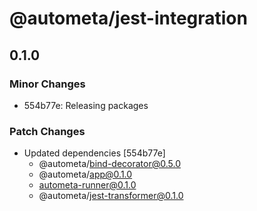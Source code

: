 # @autometa/jest-integration

## 0.1.0

### Minor Changes

- 554b77e: Releasing packages

### Patch Changes

- Updated dependencies [554b77e]
  - @autometa/bind-decorator@0.5.0
  - @autometa/app@0.1.0
  - autometa-runner@0.1.0
  - @autometa/jest-transformer@0.1.0

